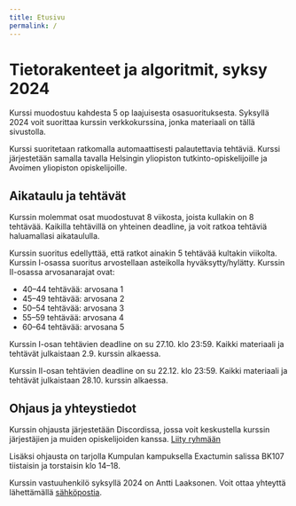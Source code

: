 ```yaml
---
title: Etusivu
permalink: /
---
```

    
# Tietorakenteet ja algoritmit, syksy 2024

Kurssi muodostuu kahdesta 5 op laajuisesta osasuorituksesta. Syksyllä 2024 voit suorittaa kurssin verkkokurssina, jonka materiaali on tällä sivustolla.

Kurssi suoritetaan ratkomalla automaattisesti palautettavia tehtäviä. Kurssi järjestetään samalla tavalla Helsingin yliopiston tutkinto-opiskelijoille ja Avoimen yliopiston opiskelijoille.

## Aikataulu ja tehtävät

Kurssin molemmat osat muodostuvat 8 viikosta, joista kullakin on 8 tehtävää. Kaikilla tehtävillä on yhteinen deadline, ja voit ratkoa tehtäviä haluamallasi aikataululla.

Kurssin suoritus edellyttää, että ratkot ainakin 5 tehtävää kultakin viikolta. Kurssin I-osassa suoritus arvostellaan asteikolla hyväksytty/hylätty. Kurssin II-osassa arvosanarajat ovat:

* 40–44 tehtävää: arvosana 1
* 45–49 tehtävää: arvosana 2
* 50–54 tehtävää: arvosana 3
* 55–59 tehtävää: arvosana 4
* 60–64 tehtävää: arvosana 5

Kurssin I-osan tehtävien deadline on su 27.10. klo 23:59. Kaikki materiaali ja tehtävät julkaistaan 2.9. kurssin alkaessa.

Kurssin II-osan tehtävien deadline on su 22.12. klo 23:59. Kaikki materiaali ja tehtävät julkaistaan 28.10. kurssin alkaessa.

## Ohjaus ja yhteystiedot

Kurssin ohjausta järjestetään Discordissa, jossa voit keskustella kurssin järjestäjien ja muiden opiskelijoiden kanssa. [Liity ryhmään](https://study.cs.helsinki.fi/discord/join/tira)

Lisäksi ohjausta on tarjolla Kumpulan kampuksella Exactumin salissa BK107 tiistaisin ja torstaisin klo 14–18.

Kurssin vastuuhenkilö syksyllä 2024 on Antti Laaksonen. Voit ottaa yhteyttä lähettämällä [sähköpostia](mailto:ahslaaks@cs.helsinki.fi).

